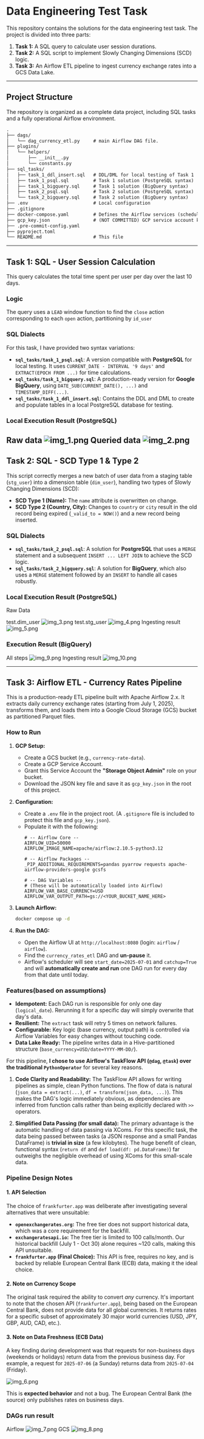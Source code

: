 # Data Engineering Test Task

This repository contains the solutions for the data engineering test task. The project is divided into three parts:

1.  **Task 1:** A SQL query to calculate user session durations.
2.  **Task 2:** A SQL script to implement Slowly Changing Dimensions (SCD) logic.
3.  **Task 3:** An Airflow ETL pipeline to ingest currency exchange rates into a GCS Data Lake.

---

## Project Structure

The repository is organized as a complete data project, including SQL tasks and a fully operational Airflow environment.
```.txt
.
├── dags/
│   └── dag_currency_etl.py     # main Airflow DAG file.
├── plugins/
│   └── helpers/
│       ├── __init__.py
│       └── constants.py
├── sql_tasks/
│   ├── task_1_ddl_insert.sql   # DDL/DML for local testing of Task 1
│   ├── task_1_psql.sql         # Task 1 solution (PostgreSQL syntax)
│   ├── task_1_bigquery.sql     # Task 1 solution (BigQuery syntax)
│   ├── task_2_psql.sql         # Task 2 solution (PostgreSQL syntax)
│   └── task_2_bigquery.sql     # Task 2 solution (BigQuery syntax)
├── .env                        # Local configuration
├── .gitignore
├── docker-compose.yaml         # Defines the Airflow services (scheduler, webserver, additional psql DB, etc.)
├── gcp_key.json                # (NOT COMMITTED) GCP service account key
├── .pre-commit-config.yaml
├── pyproject.toml
└── README.md                   # This file
```

---

## Task 1: SQL - User Session Calculation

This query calculates the total time spent per user per day over the last 10 days.

### Logic

The query uses a `LEAD` window function to find the `close` action corresponding to each `open` action, partitioning by `id_user`

### SQL Dialects

For this task, I have provided two syntax variations:

* **`sql_tasks/task_1_psql.sql`**: A version compatible with **PostgreSQL** for local testing. It uses `CURRENT_DATE - INTERVAL '9 days'` and `EXTRACT(EPOCH FROM ...)` for time calculations.
* **`sql_tasks/task_1_bigquery.sql`**: A production-ready version for **Google BigQuery**, using `DATE_SUB(CURRENT_DATE(), ...)` and `TIMESTAMP_DIFF(...)`.
* **`sql_tasks/task_1_ddl_insert.sql`**: Contains the DDL and DML to create and populate tables in a local PostgreSQL database for testing.

### Local Execution Result (PostgreSQL)
Raw data
![img_1.png](images/img_1.png)
Queried data
![img_2.png](images/img_2.png)
---

## Task 2: SQL - SCD Type 1 & Type 2

This script correctly merges a new batch of user data from a staging table (`stg_user`) into a dimension table (`dim_user`), handling two types of Slowly Changing Dimensions (SCD):

* **SCD Type 1 (Name):** The `name` attribute is overwritten on change.
* **SCD Type 2 (Country, City):** Changes to `country` or `city` result in the old record being expired (`_valid_to = NOW()`) and a new record being inserted.


### SQL Dialects

* **`sql_tasks/task_2_psql.sql`**: A solution for **PostgreSQL** that uses a `MERGE` statement and a subsequent `INSERT ... LEFT JOIN` to achieve the SCD logic.
* **`sql_tasks/task_2_bigquery.sql`**: A solution for **BigQuery**, which also uses a `MERGE` statement followed by an `INSERT` to handle all cases robustly.

### Local Execution Result (PostgreSQL)

Raw Data

test.dim_user
![img_3.png](images/img_3.png)
test.stg_user
![img_4.png](images/img_4.png)
Ingesting result
![img_5.png](images/img_5.png)

### Execution Result (BigQuery)
All steps
![img_9.png](images/img_9.png)
Ingesting result
![img_10.png](images/img_10.png)


---

## Task 3: Airflow ETL - Currency Rates Pipeline

This is a production-ready ETL pipeline built with Apache Airflow 2.x. It extracts daily currency exchange rates (starting from July 1, 2025), transforms them, and loads them into a Google Cloud Storage (GCS) bucket as partitioned Parquet files.

### How to Run

1.  **GCP Setup:**
    * Create a GCS bucket (e.g., `currency-rate-data`).
    * Create a GCP Service Account.
    * Grant this Service Account the **"Storage Object Admin"** role on your bucket.
    * Download the JSON key file and save it as `gcp_key.json` in the root of this project.

2.  **Configuration:**
    * Create a `.env` file in the project root. (A `.gitignore` file is included to protect this file and `gcp_key.json`).
    * Populate it with the following:
        ```.env
        # -- Airflow Core --
        AIRFLOW_UID=50000
        AIRFLOW_IMAGE_NAME=apache/airflow:2.10.5-python3.12

        # -- Airflow Packages --
        _PIP_ADDITIONAL_REQUIREMENTS=pandas pyarrow requests apache-airflow-providers-google gcsfs

        # -- DAG Variables --
        # (These will be automatically loaded into Airflow)
        AIRFLOW_VAR_BASE_CURRENCY=USD
        AIRFLOW_VAR_OUTPUT_PATH=gs://<YOUR_BUCKET_NAME_HERE>
        ```

3.  **Launch Airflow:**
    ```bash
    docker compose up -d
    ```

4.  **Run the DAG:**
    * Open the Airflow UI at `http://localhost:8080` (login: `airflow` / `airflow`).
    * Find the `currency_rates_etl` DAG and **un-pause** it.
    * Airflow's scheduler will see `start_date=2025-07-01` and `catchup=True` and will **automatically create and run** one DAG run for every day from that date until today.

### Features(based on assumptions)

* **Idempotent:** Each DAG run is responsible for only one day (`logical_date`). Rerunning it for a specific day will simply overwrite that day's data.
* **Resilient:** The `extract` task will retry 5 times on network failures.
* **Configurable:** Key logic (base currency, output path) is controlled via Airflow Variables for easy changes without touching code.
* **Data Lake Ready:** The pipeline writes data in a Hive-partitioned structure (`base_currency=USD/date=YYYY-MM-DD/`).

For this pipeline, **I chose to use Airflow's TaskFlow API (`@dag`, `@task`) over the traditional `PythonOperator`** for several key reasons.

1.  **Code Clarity and Readability:** The TaskFlow API allows for writing pipelines as simple, clean Python functions. The flow of data is natural (`json_data = extract(...)`, `df = transform(json_data, ...)`). This makes the DAG's logic immediately obvious, as dependencies are inferred from function calls rather than being explicitly declared with `>>` operators.

2.  **Simplified Data Passing (for small data):** The primary advantage is the automatic handling of data passing via XComs. For this specific task, the data being passed between tasks (a JSON response and a small Pandas DataFrame) is **trivial in size** (a few kilobytes). The huge benefit of clean, functional syntax (`return df` and `def load(df: pd.DataFrame)`) far outweighs the negligible overhead of using XComs for this small-scale data.

### Pipeline Design Notes

#### 1. API Selection

The choice of `frankfurter.app` was deliberate after investigating several alternatives that were unsuitable:

* **`openexchangerates.org`:** The free tier does not support historical data, which was a core requirement for the backfill.
* **`exchangeratesapi.io`:** The free tier is limited to 100 calls/month. Our historical backfill (July 1 - Oct 30) alone requires ~120 calls, making this API unsuitable.
* **`frankfurter.app` (Final Choice):** This API is free, requires no key, and is backed by reliable European Central Bank (ECB) data, making it the ideal choice.

#### 2. Note on Currency Scope

The original task required the ability to convert *any* currency. It's important to note that the chosen API (`frankfurter.app`), being based on the European Central Bank, does not provide data for all global currencies. It returns rates for a specific subset of approximately 30 major world currencies (USD, JPY, GBP, AUD, CAD, etc.).

#### 3. Note on Data Freshness (ECB Data)

A key finding during development was that requests for non-business days (weekends or holidays) return data from the previous business day. For example, a request for `2025-07-06` (a Sunday) returns data from `2025-07-04` (Friday).

![img_6.png](images/img_6.png)

This is **expected behavior** and not a bug. The European Central Bank (the source) only publishes rates on business days.


### DAGs run result
Airflow
![img_7.png](images/img_7.png)
GCS
![img_8.png](images/img_8.png)

